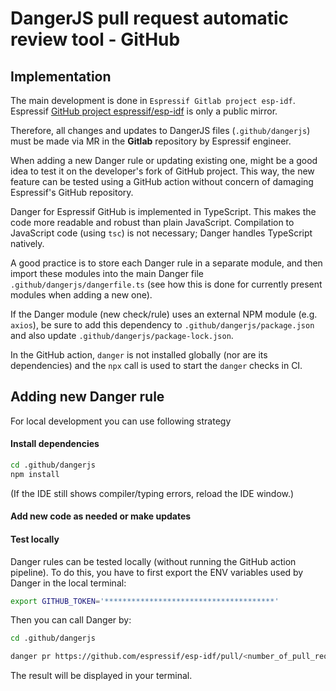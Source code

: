 # DangerJS pull request automatic review tool - GitHub

## Implementation
The main development is done in `Espressif Gitlab project esp-idf`.
Espressif [GitHub project espressif/esp-idf](https://github.com/espressif/esp-idf) is only a public mirror. 

Therefore, all changes and updates to DangerJS files (`.github/dangerjs`) must be made via MR in the **Gitlab** repository by Espressif engineer. 

When adding a new Danger rule or updating existing one, might be a good idea to test it on the developer's fork of GitHub project. This way, the new feature can be tested using a GitHub action without concern of damaging Espressif's GitHub repository.

Danger for Espressif GitHub is implemented in TypeScript. This makes the code more readable and robust than plain JavaScript. 
Compilation to JavaScript code (using `tsc`) is not necessary; Danger handles TypeScript natively.

A good practice is to store each Danger rule in a separate module, and then import these modules into the main Danger file `.github/dangerjs/dangerfile.ts` (see how this is done for currently present modules when adding a new one).

If the Danger module (new check/rule) uses an external NPM module (e.g. `axios`), be sure to add this dependency to `.github/dangerjs/package.json` and also update `.github/dangerjs/package-lock.json`.

In the GitHub action, `danger` is not installed globally (nor are its dependencies) and the `npx` call is used to start the `danger` checks in CI.


## Adding new Danger rule
For local development you can use following strategy

#### Install dependencies
```sh
cd .github/dangerjs
npm install
```
(If the IDE still shows compiler/typing errors, reload the IDE window.)

#### Add new code as needed or make updates

#### Test locally
Danger rules can be tested locally (without running the GitHub action pipeline). 
To do this, you have to first export the ENV variables used by Danger in the local terminal:

```sh
export GITHUB_TOKEN='**************************************'
```

Then you can call Danger by:
```sh
cd .github/dangerjs

danger pr https://github.com/espressif/esp-idf/pull/<number_of_pull_request> 
```
The result will be displayed in your terminal.
